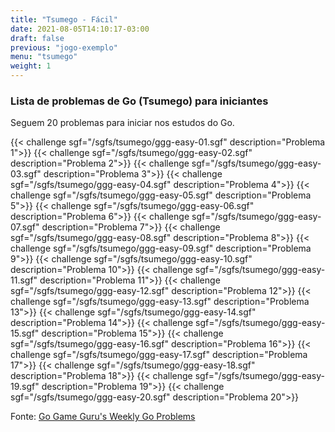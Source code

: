 ```yaml
---
title: "Tsumego - Fácil"
date: 2021-08-05T14:10:17-03:00
draft: false
previous: "jogo-exemplo"
menu: "tsumego"
weight: 1
---
```


### Lista de problemas de Go (Tsumego) para iniciantes

Seguem 20 problemas para iniciar nos estudos do Go.

{{< challenge sgf="/sgfs/tsumego/ggg-easy-01.sgf" description="Problema 1">}}
{{< challenge sgf="/sgfs/tsumego/ggg-easy-02.sgf" description="Problema 2">}}
{{< challenge sgf="/sgfs/tsumego/ggg-easy-03.sgf" description="Problema 3">}}
{{< challenge sgf="/sgfs/tsumego/ggg-easy-04.sgf" description="Problema 4">}}
{{< challenge sgf="/sgfs/tsumego/ggg-easy-05.sgf" description="Problema 5">}}
{{< challenge sgf="/sgfs/tsumego/ggg-easy-06.sgf" description="Problema 6">}}
{{< challenge sgf="/sgfs/tsumego/ggg-easy-07.sgf" description="Problema 7">}}
{{< challenge sgf="/sgfs/tsumego/ggg-easy-08.sgf" description="Problema 8">}}
{{< challenge sgf="/sgfs/tsumego/ggg-easy-09.sgf" description="Problema 9">}}
{{< challenge sgf="/sgfs/tsumego/ggg-easy-10.sgf" description="Problema 10">}}
{{< challenge sgf="/sgfs/tsumego/ggg-easy-11.sgf" description="Problema 11">}}
{{< challenge sgf="/sgfs/tsumego/ggg-easy-12.sgf" description="Problema 12">}}
{{< challenge sgf="/sgfs/tsumego/ggg-easy-13.sgf" description="Problema 13">}}
{{< challenge sgf="/sgfs/tsumego/ggg-easy-14.sgf" description="Problema 14">}}
{{< challenge sgf="/sgfs/tsumego/ggg-easy-15.sgf" description="Problema 15">}}
{{< challenge sgf="/sgfs/tsumego/ggg-easy-16.sgf" description="Problema 16">}}
{{< challenge sgf="/sgfs/tsumego/ggg-easy-17.sgf" description="Problema 17">}}
{{< challenge sgf="/sgfs/tsumego/ggg-easy-18.sgf" description="Problema 18">}}
{{< challenge sgf="/sgfs/tsumego/ggg-easy-19.sgf" description="Problema 19">}}
{{< challenge sgf="/sgfs/tsumego/ggg-easy-20.sgf" description="Problema 20">}}


Fonte: [Go Game Guru's Weekly Go Problems](https://github.com/gogameguru/go-problems)
